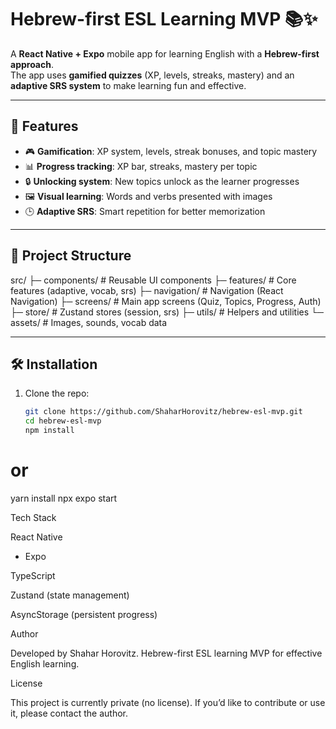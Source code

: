 # Hebrew-first ESL Learning MVP 📚✨

A **React Native + Expo** mobile app for learning English with a **Hebrew-first approach**.  
The app uses **gamified quizzes** (XP, levels, streaks, mastery) and an **adaptive SRS system** to make learning fun and effective.  

---

## 🚀 Features
- 🎮 **Gamification**: XP system, levels, streak bonuses, and topic mastery  
- 📊 **Progress tracking**: XP bar, streaks, mastery per topic  
- 🔒 **Unlocking system**: New topics unlock as the learner progresses  
- 🖼 **Visual learning**: Words and verbs presented with images  
- 🕒 **Adaptive SRS**: Smart repetition for better memorization  

---

## 📂 Project Structure
src/
├─ components/ # Reusable UI components
├─ features/ # Core features (adaptive, vocab, srs)
├─ navigation/ # Navigation (React Navigation)
├─ screens/ # Main app screens (Quiz, Topics, Progress, Auth)
├─ store/ # Zustand stores (session, srs)
├─ utils/ # Helpers and utilities
└─ assets/ # Images, sounds, vocab data

---

## 🛠️ Installation

1. Clone the repo:
   ```bash
   git clone https://github.com/ShaharHorovitz/hebrew-esl-mvp.git
   cd hebrew-esl-mvp
   npm install
# or
yarn install
npx expo start

Tech Stack

React Native
 + Expo

TypeScript

Zustand
 (state management)

AsyncStorage
 (persistent progress)

 Author

Developed by Shahar Horovitz.
Hebrew-first ESL learning MVP for effective English learning.

License

This project is currently private (no license).
If you’d like to contribute or use it, please contact the author.